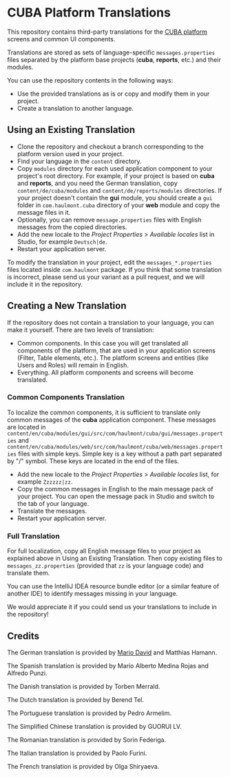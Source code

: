 # CUBA Platform Translations

This repository contains third-party translations for the <a href="https://www.cuba-platform.com" target="_blank">CUBA platform</a> screens and common UI components. 

Translations are stored as sets of language-specific `messages.properties` files separated by the platform base projects (**cuba**, **reports**, etc.) and their modules.

You can use the repository contents in the following ways:

- Use the provided translations as is or copy and modify them in your project.
- Create a translation to another language.

## Using an Existing Translation

- Clone the repository and checkout a branch corresponding to the platform version used in your project.
- Find your language in the `content` directory.
- Copy `modules` directory for each used application component to your project's root directory. For example, if your project is based on **cuba** and **reports**, and you need the German translation, copy `content/de/cuba/modules` and `content/de/reports/modules` directories. 
If your project doesn't contain the **gui** module, you should create a `gui` folder in `com.haulmont.cuba` directory of your **web** module and copy the message files in it.
- Optionally, you can remove `message.properties` files with English messages from the copied directories.
- Add the new locale to the _Project Properties_ > _Available locales_ list in Studio, for example `Deutsch|de`.
- Restart your application server.

To modify the translation in your project, edit the `messages_*.properties` files located inside `com.haulmont` package. If you think that some translation is incorrect, please send us your variant as a pull request, and we will include it in the repository.

## Creating a New Translation

If the repository does not contain a translation to your language, you can make it yourself. There are two levels of translation: 

- Common components. In this case you will get translated all components of the platform, that are used in your application screens (Filter, Table elements, etc.). The platform screens and entities (like Users and Roles) will remain in English.
- Everything. All platform components and screens will become translated.

### Common Components Translation

To localize the common components, it is sufficient to translate only common messages of the **cuba** application component. These messages are located in `content/en/cuba/modules/gui/src/com/haulmont/cuba/gui/messages.properties` and `content/en/cuba/modules/web/src/com/haulmont/cuba/web/messages.properties` files with simple keys. Simple key is a key without a path part separated by "/" symbol. These keys are located in the end of the files.

- Add the new locale to the _Project Properties_ > _Available locales_ list, for example `Zzzzzz|zz`.
- Copy the common messages in English to the main message pack of your project. You can open the message pack in Studio and switch to the tab of your language.
- Translate the messages.
- Restart your application server.

### Full Translation

For full localization, copy all English message files to your project as explained above in Using an Existing Translation. Then copy existing files to `messages_zz.properties` (provided that `zz` is your language code) and translate them.
 
You can use the IntelliJ IDEA resource bundle editor (or a similar feature of another IDE) to identify messages missing in your language.

We would appreciate it if you could send us your translations to include in the repository!

## Credits

The German translation is provided by <a href="http://www.road-to-cuba-and-beyond.com/" target="_blank">Mario David</a> and Matthias Hamann.

The Spanish translation is provided by Mario Alberto Medina Rojas and Alfredo Punzi.

The Danish translation is provided by Torben Merrald.

The Dutch translation is provided by Berend Tel.

The Portuguese translation is provided by Pedro Armelim.

The Simplified Chinese translation is provided by GUORUI LV.

The Romanian translation is provided by Sorin Federiga.

The Italian translation is provided by Paolo Furini.

The French translation is provided by Olga Shiryaeva.
